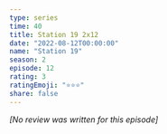 ```yaml
---
type: series
time: 40
title: Station 19 2x12
date: "2022-08-12T00:00:00"
name: "Station 19"
season: 2
episode: 12
rating: 3
ratingEmoji: "⭐️⭐️⭐️"
share: false
---
```


*[No review was written for this episode]*